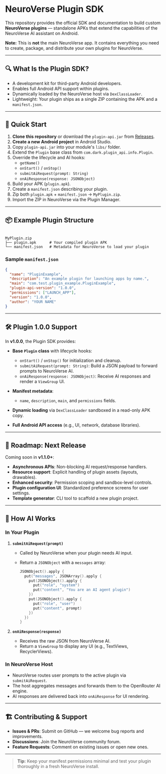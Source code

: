 
# NeuroVerse Plugin SDK

This repository provides the official SDK and documentation to build custom **NeuroVerse plugins** — standalone APKs that extend the capabilities of the NeuroVerse AI assistant on Android.

**Note:** This is **not** the main NeuroVerse app. It contains everything you need to create, package, and distribute your own plugins for NeuroVerse.

---

## 🔍 What Is the Plugin SDK?

- A development kit for third-party Android developers.
- Enables full Android API support within plugins.
- Dynamically loaded by the NeuroVerse host via `DexClassLoader`.
- Lightweight: Your plugin ships as a single ZIP containing the APK and a `manifest.json`.

---

## 🚀 Quick Start

1. **Clone this repository** or download the `plugin-api.jar` from [Releases].
2. **Create a new Android project** in Android Studio.
3. Copy `plugin-api.jar` into your module's `libs/` folder.
4. Extend the `Plugin` base class from `com.dark.plugin_api.info.Plugin`.
5. Override the lifecycle and AI hooks:
    - `getName()`
    - `onStart()` / `onStop()`
    - `submitAiRequest(prompt: String)`
    - `onAiResponse(response: JSONObject)`
6. Build your APK (`plugin.apk`).
7. Create a `manifest.json` describing your plugin.
8. Zip both `plugin.apk` + `manifest.json` → `MyPlugin.zip`.
9. Import the ZIP in NeuroVerse via the Plugin Manager.

---

## 📦 Example Plugin Structure

```

MyPlugin.zip
├── plugin.apk      # Your compiled plugin APK
└── manifest.json   # Metadata for NeuroVerse to load your plugin

````

### Sample `manifest.json`
```json
{
  "name": "PluginExample",
  "description": "An example plugin for launching apps by name.",
  "main": "com.test.plugin_example.PluginExample",
  "plugin-api-version": "1.0.0",
  "permissions": ["LAUNCH_APP"],
  "version": "1.0.0",
  "author": "YOUR NAME"
}
````

---

## 🛠 Plugin 1.0.0 Support

In **v1.0.0**, the Plugin SDK provides:

* **Base `Plugin` class** with lifecycle hooks:

    * `onStart()` / `onStop()` for initialization and cleanup.
    * `submitAiRequest(prompt: String)`: Build a JSON payload to forward prompts to NeuroVerse AI.
    * `onAiResponse(response: JSONObject)`: Receive AI responses and render a `ViewGroup` UI.
* **Manifest metadata**:

    * `name`, `description`, `main`, and `permissions` fields.
* **Dynamic loading** via `DexClassLoader` sandboxed in a read-only APK copy.
* **Full Android API access** (e.g., UI, network, database libraries).

---

## 🚧 Roadmap: Next Release

Coming soon in **v1.1.0+**:

* **Asynchronous APIs**: Non-blocking AI request/response handlers.
* **Resource support**: Explicit handling of plugin assets (layouts, drawables).
* **Enhanced security**: Permission scoping and sandbox-level controls.
* **Plugin configuration UI**: Standardized preference screens for user settings.
* **Template generator**: CLI tool to scaffold a new plugin project.

---

## 🤖 How AI Works

### In Your Plugin

1. **`submitAiRequest(prompt)`**

    * Called by NeuroVerse when your plugin needs AI input.
    * Return a `JSONObject` with a `messages` array:

      ```kotlin
      JSONObject().apply {
        put("messages", JSONArray().apply {
          put(JSONObject().apply {
            put("role", "system")
            put("content", "You are an AI agent plugin")
          })
          put(JSONObject().apply {
            put("role", "user")
            put("content", prompt)
          })
        })
      }
      ```
2. **`onAiResponse(response)`**

    * Receives the raw JSON from NeuroVerse AI.
    * Return a `ViewGroup` to display any UI (e.g., TextViews, RecyclerViews).

### In NeuroVerse Host

* NeuroVerse routes user prompts to the active plugin via `submitAiRequest`.
* The host aggregates messages and forwards them to the OpenRouter AI engine.
* AI responses are delivered back into `onAiResponse` for UI rendering.

---

## 🏗 Contributing & Support

* **Issues & PRs**: Submit on GitHub — we welcome bug reports and improvements.
* **Discussions**: Join the NeuroVerse community forum.
* **Feature Requests**: Comment on existing issues or open new ones.

---

> **Tip:** Keep your manifest permissions minimal and test your plugin thoroughly in a fresh NeuroVerse install.

[Releases]: https://github.com/your-org/neuroverse-plugin-sdk/releases


